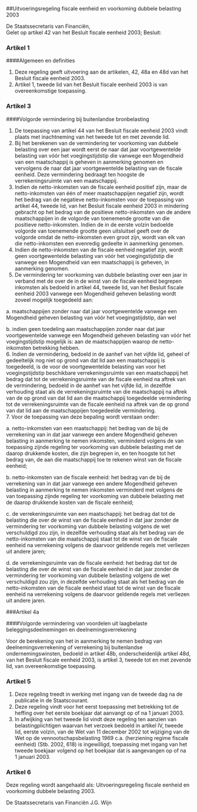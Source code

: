 <meta http-equiv='Content-Type' content='text/html; charset=utf-8' />

##Uitvoeringsregeling fiscale eenheid en voorkoming dubbele belasting 2003

De Staatssecretaris van Financiën,  
Gelet op artikel 42 van het Besluit fiscale eenheid 2003;
Besluit:    

### Artikel  1  

####Algemeen en definities

1.  Deze regeling geeft uitvoering aan de artikelen, 42, 48a en 48d van het Besluit fiscale eenheid 2003.   
2.  Artikel 1, tweede lid van het Besluit fiscale eenheid 2003 is van overeenkomstige toepassing.  

### Artikel  3  

####Volgorde vermindering bij buitenlandse bronbelasting

1.  De toepassing van artikel 44 van het Besluit fiscale eenheid 2003 vindt plaats met inachtneming van het tweede tot en met zevende lid.   
2.  Bij het berekenen van de vermindering ter voorkoming van dubbele belasting over een jaar wordt eerst de naar dat jaar voortgewentelde belasting van vóór het voegingstijdstip die vanwege een Mogendheid van een maatschappij is geheven in aanmerking genomen en vervolgens de naar dat jaar voortgewentelde belasting van de fiscale eenheid. Deze vermindering bedraagt ten hoogste de verrekeningsruimte van een maatschappij.   
3.  Indien de netto-inkomsten van de fiscale eenheid positief zijn, maar de netto-inkomsten van één of meer maatschappijen negatief zijn, wordt het bedrag van de negatieve netto-inkomsten voor de toepassing van artikel 44, tweede lid, van het Besluit fiscale eenheid 2003 in mindering gebracht op het bedrag van de positieve netto-inkomsten van de andere maatschappijen in de volgorde van toenemende grootte van die positieve netto-inkomsten. Indien de in de eerste volzin bedoelde volgorde van toenemende grootte geen uitsluitsel geeft over de volgorde omdat de netto-inkomsten even groot zijn, wordt van elk van die netto-inkomsten een evenredig gedeelte in aanmerking genomen.   
4.  Indien de netto-inkomsten van de fiscale eenheid negatief zijn, wordt geen voortgewentelde belasting van vóór het voegingstijdstip die vanwege een Mogendheid van een maatschappij is geheven, in aanmerking genomen.   
5.  De vermindering ter voorkoming van dubbele belasting over een jaar in verband met de over de in de winst van de fiscale eenheid begrepen inkomsten als bedoeld in artikel 44, tweede lid, van het Besluit fiscale eenheid 2003 vanwege een Mogendheid geheven belasting wordt zoveel mogelijk toegedeeld aan: 

a. maatschappijen zonder naar dat jaar voortgewentelde vanwege een Mogendheid geheven belasting van vóór het voegingstijdstip, dan wel  

b. indien geen toedeling aan maatschappijen zonder naar dat jaar voortgewentelde vanwege een Mogendheid geheven belasting van vóór het voegingstijdstip mogelijk is: aan de maatschappijen waarop de netto-inkomsten betrekking hebben.     
6.  Indien de vermindering, bedoeld in de aanhef van het vijfde lid, geheel of gedeeltelijk nog niet op grond van dat lid aan een maatschappij is toegedeeld, is de voor de voortgewentelde belasting van voor het voegingstijdstip beschikbare verrekeningsruimte van een maatschappij het bedrag dat tot de verrekeningsruimte van de fiscale eenheid na aftrek van de vermindering, bedoeld in de aanhef van het vijfde lid, in dezelfde verhouding staat als de verrekeningsruimte van die maatschappij na aftrek van de op grond van dat lid aan die maatschappij toegedeelde vermindering tot de verrekeningsruimte van de fiscale eenheid na aftrek van de op grond van dat lid aan de maatschappijen toegedeelde vermindering.   
7.  Voor de toepassing van deze bepaling wordt verstaan onder: 

a. netto-inkomsten van een maatschappij: het bedrag van de bij de verrekening van in dat jaar vanwege een andere Mogendheid geheven belasting in aanmerking te nemen inkomsten, verminderd volgens de van toepassing zijnde regeling ter voorkoming van dubbele belasting met de daarop drukkende kosten, die zijn begrepen in, en ten hoogste tot het bedrag van, de aan die maatschappij toe te rekenen winst van de fiscale eenheid;  

b. netto-inkomsten van de fiscale eenheid: het bedrag van de bij de verrekening van in dat jaar vanwege een andere Mogendheid geheven belasting in aanmerking te nemen inkomsten verminderd met volgens de van toepassing zijnde regeling ter voorkoming van dubbele belasting met de daarop drukkende kosten van de fiscale eenheid;  

c. de verrekeningsruimte van een maatschappij: het bedrag dat tot de belasting die over de winst van de fiscale eenheid in dat jaar zonder de vermindering ter voorkoming van dubbele belasting volgens de wet verschuldigd zou zijn, in dezelfde verhouding staat als het bedrag van de netto-inkomsten van die maatschappij staat tot de winst van de fiscale eenheid na verrekening volgens de daarvoor geldende regels met verliezen uit andere jaren;  

d. de verrekeningsruimte van de fiscale eenheid: het bedrag dat tot de belasting die over de winst van de fiscale eenheid in dat jaar zonder de vermindering ter voorkoming van dubbele belasting volgens de wet verschuldigd zou zijn, in dezelfde verhouding staat als het bedrag van de netto-inkomsten van de fiscale eenheid staat tot de winst van de fiscale eenheid na verrekening volgens de daarvoor geldende regels met verliezen uit andere jaren.    

###Artikel 4a 

####Volgorde vermindering van voordelen uit laagbelaste beleggingsdeelnemingen en deelnemingsverrekening

Voor de berekening van het in aanmerking te nemen bedrag van deelnemingsverrekening of verrekening bij buitenlandse ondernemingswinsten, bedoeld in artikel 48b, onderscheidenlijk artikel 48d, van het Besluit fiscale eenheid 2003, is artikel 3, tweede tot en met zevende lid, van overeenkomstige toepassing.

### Artikel  5  

1.  Deze regeling treedt in werking met ingang van de tweede dag na de publicatie in de Staatscourant.   
2.  Deze regeling vindt voor het eerst toepassing met betrekking tot de heffing over het eerste boekjaar dat aanvangt op of na 1 januari 2003.   
3.  In afwijking van het tweede lid vindt deze regeling ten aanzien van belastingplichtigen waarvan het verzoek bedoeld in artikel IV, tweede lid, eerste volzin, van de Wet van 11 december 2002 tot wijziging van de Wet op de vennootschapsbelasting 1969 c.a. (herziening regime fiscale eenheid) (Stb. 2002, 618) is ingewilligd, toepassing met ingang van het tweede boekjaar volgend op het boekjaar dat is aangevangen op of na 1 januari 2003.  

### Artikel  6  

Deze regeling wordt aangehaald als: Uitvoeringsregeling fiscale eenheid en voorkoming dubbele belasting 2003. 

De 
Staatssecretaris van Financiën 
J.G. Wijn      
